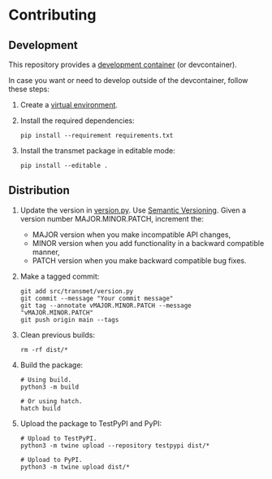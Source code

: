 # Contributing

## Development

This repository provides a [development container](https://code.visualstudio.com/docs/devcontainers/containers) (or devcontainer).

In case you want or need to develop outside of the devcontainer, follow these steps:

1. Create a [virtual environment](https://packaging.python.org/en/latest/tutorials/installing-packages/#creating-and-using-virtual-environments).

2. Install the required dependencies:
    ```shell
    pip install --requirement requirements.txt
    ```

3. Install the transmet package in editable mode:
    ```shell
    pip install --editable .
    ```

## Distribution

1. Update the version in [version.py](src/transmet/version.py).
    Use [Semantic Versioning](https://semver.org).
    Given a version number MAJOR.MINOR.PATCH, increment the:
    - MAJOR version when you make incompatible API changes,
    - MINOR version when you add functionality in a backward compatible manner,
    - PATCH version when you make backward compatible bug fixes.

2. Make a tagged commit:
    ```shell
    git add src/transmet/version.py
    git commit --message "Your commit message"
    git tag --annotate vMAJOR.MINOR.PATCH --message "vMAJOR.MINOR.PATCH"
    git push origin main --tags
    ```

3. Clean previous builds:
    ```shell
    rm -rf dist/*
    ```

4. Build the package:
    ```shell
    # Using build.
    python3 -m build

    # Or using hatch.
    hatch build
    ```

5. Upload the package to TestPyPI and PyPI:
    ```shell
    # Upload to TestPyPI.
    python3 -m twine upload --repository testpypi dist/*

    # Upload to PyPI.
    python3 -m twine upload dist/*
    ```
